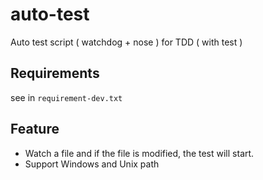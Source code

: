 # auto-test
Auto test script ( watchdog + nose ) for TDD ( with test )

## Requirements
see in `requirement-dev.txt`

## Feature
- Watch a file and if the file is modified, the test will start. 
- Support Windows and Unix path
